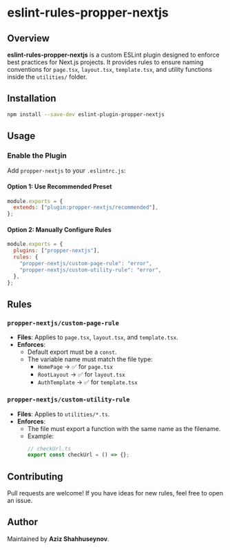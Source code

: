 # eslint-rules-propper-nextjs

## Overview
**eslint-rules-propper-nextjs** is a custom ESLint plugin designed to enforce best practices for Next.js projects. It provides rules to ensure naming conventions for `page.tsx`, `layout.tsx`, `template.tsx`, and utility functions inside the `utilities/` folder.

## Installation

```sh
npm install --save-dev eslint-plugin-propper-nextjs
```

## Usage

### Enable the Plugin
Add `propper-nextjs` to your `.eslintrc.js`:

#### Option 1: Use Recommended Preset
```javascript
module.exports = {
  extends: ["plugin:propper-nextjs/recommended"],
};
```

#### Option 2: Manually Configure Rules
```javascript
module.exports = {
  plugins: ["propper-nextjs"],
  rules: {
    "propper-nextjs/custom-page-rule": "error",
    "propper-nextjs/custom-utility-rule": "error",
  },
};
```

## Rules

### `propper-nextjs/custom-page-rule`
- **Files**: Applies to `page.tsx`, `layout.tsx`, and `template.tsx`.
- **Enforces**:
  - Default export must be a `const`.
  - The variable name must match the file type:
    - `HomePage` → ✅ for `page.tsx`
    - `RootLayout` → ✅ for `layout.tsx`
    - `AuthTemplate` → ✅ for `template.tsx`

### `propper-nextjs/custom-utility-rule`
- **Files**: Applies to `utilities/*.ts`.
- **Enforces**:
  - The file must export a function with the same name as the filename.
  - Example:
    ```ts
    // checkUrl.ts
    export const checkUrl = () => {};
    ```

## Contributing
Pull requests are welcome! If you have ideas for new rules, feel free to open an issue.

## Author
Maintained by **Aziz Shahhuseynov**.

